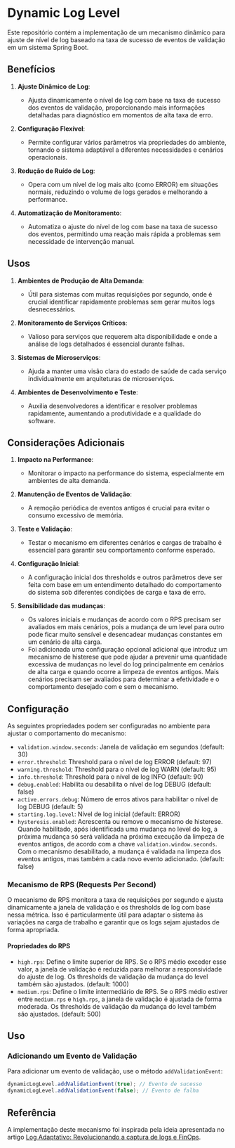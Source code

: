 # Dynamic Log Level

Este repositório contém a implementação de um mecanismo dinâmico para ajuste de nível de log baseado na taxa de sucesso de eventos de validação em um sistema Spring Boot.

## Benefícios

1. **Ajuste Dinâmico de Log**:
    - Ajusta dinamicamente o nível de log com base na taxa de sucesso dos eventos de validação, proporcionando mais informações detalhadas para diagnóstico em momentos de alta taxa de erro.

2. **Configuração Flexível**:
    - Permite configurar vários parâmetros via propriedades do ambiente, tornando o sistema adaptável a diferentes necessidades e cenários operacionais.

3. **Redução de Ruído de Log**:
    - Opera com um nível de log mais alto (como ERROR) em situações normais, reduzindo o volume de logs gerados e melhorando a performance.

4. **Automatização de Monitoramento**:
    - Automatiza o ajuste do nível de log com base na taxa de sucesso dos eventos, permitindo uma reação mais rápida a problemas sem necessidade de intervenção manual.

## Usos

1. **Ambientes de Produção de Alta Demanda**:
    - Útil para sistemas com muitas requisições por segundo, onde é crucial identificar rapidamente problemas sem gerar muitos logs desnecessários.

2. **Monitoramento de Serviços Críticos**:
    - Valioso para serviços que requerem alta disponibilidade e onde a análise de logs detalhados é essencial durante falhas.

3. **Sistemas de Microserviços**:
    - Ajuda a manter uma visão clara do estado de saúde de cada serviço individualmente em arquiteturas de microserviços.

4. **Ambientes de Desenvolvimento e Teste**:
    - Auxilia desenvolvedores a identificar e resolver problemas rapidamente, aumentando a produtividade e a qualidade do software.

## Considerações Adicionais

1. **Impacto na Performance**:
    - Monitorar o impacto na performance do sistema, especialmente em ambientes de alta demanda.

2. **Manutenção de Eventos de Validação**:
    - A remoção periódica de eventos antigos é crucial para evitar o consumo excessivo de memória.

3. **Teste e Validação**:
    - Testar o mecanismo em diferentes cenários e cargas de trabalho é essencial para garantir seu comportamento conforme esperado.

4. **Configuração Inicial**:
    - A configuração inicial dos thresholds e outros parâmetros deve ser feita com base em um entendimento detalhado do comportamento do sistema sob diferentes condições de carga e taxa de erro.
   
5. **Sensibilidade das mudanças**:
   - Os valores iniciais e mudanças de acordo com o RPS precisam ser avaliados em mais cenários, pois a mudança de um level para outro pode ficar muito sensível e desencadear mudanças constantes em um cenário de alta carga.
   - Foi adicionada uma configuração opcional adicional que introduz um mecanismo de histerese que pode ajudar a prevenir uma quantidade excessiva de mudanças no level do log principalmente em cenários de alta carga e quando ocorre a limpeza de eventos antigos. Mais cenários precisam ser avaliados para determinar a efetividade e o comportamento desejado com e sem o mecanismo. 

## Configuração

As seguintes propriedades podem ser configuradas no ambiente para ajustar o comportamento do mecanismo:

- `validation.window.seconds`: Janela de validação em segundos (default: 30)
- `error.threshold`: Threshold para o nível de log ERROR (default: 97)
- `warning.threshold`: Threshold para o nível de log WARN (default: 95)
- `info.threshold`: Threshold para o nível de log INFO (default: 90)
- `debug.enabled`: Habilita ou desabilita o nível de log DEBUG (default: false)
- `active.errors.debug`: Número de erros ativos para habilitar o nível de log DEBUG (default: 5)
- `starting.log.level`: Nível de log inicial (default: ERROR)
- `hysteresis.enabled`: Acrescenta ou remove o mecanismo de histerese. Quando habilitado, após identificada uma mudança no level do log, a próxima mudança só será validada na próxima execução da limpeza de eventos antigos, de acordo com a chave `validation.window.seconds`. Com o mecanismo desabilitado, a mudança é validada na limpeza dos eventos antigos, mas também a cada novo evento adicionado. (default: false)

### Mecanismo de RPS (Requests Per Second)

O mecanismo de RPS monitora a taxa de requisições por segundo e ajusta dinamicamente a janela de validação e os thresholds de log com base nessa métrica. Isso é particularmente útil para adaptar o sistema às variações na carga de trabalho e garantir que os logs sejam ajustados de forma apropriada.

#### Propriedades do RPS

- `high.rps`: Define o limite superior de RPS. Se o RPS médio exceder esse valor, a janela de validação é reduzida para melhorar a responsividade do ajuste de log. Os thresholds de validação da mudança do level também são ajustados. (default: 1000)
- `medium.rps`: Define o limite intermediário de RPS. Se o RPS médio estiver entre `medium.rps` e `high.rps`, a janela de validação é ajustada de forma moderada. Os thresholds de validação da mudança do level também são ajustados. (default: 500)

## Uso

### Adicionando um Evento de Validação

Para adicionar um evento de validação, use o método `addValidationEvent`:

```java
dynamicLogLevel.addValidationEvent(true); // Evento de sucesso
dynamicLogLevel.addValidationEvent(false); // Evento de falha
```

## Referência

A implementação deste mecanismo foi inspirada pela ideia apresentada no artigo [Log Adaptativo: Revolucionando a captura de logs e FinOps](https://www.linkedin.com/pulse/log-adaptativo-revolucionando-captura-de-logs-e-finops-braga-lk9jf/).
